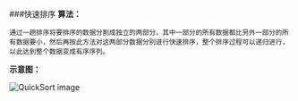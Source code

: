 ###快速排序
**算法：**

	通过一趟排序将要排序的数据分割成独立的两部分，其中一部分的所有数据都比另外一部分的所有数据要小，然后再按此方法对这两部分数据分别进行快速排序，整个排序过程可以递归进行，以此达到整个数据变成有序序列。
	
**示意图：**
	
![QuickSort image][1]






[1]:http://f.hiphotos.baidu.com/baike/s%3D220/sign=2785ee7e918fa0ec7bc7630f1696594a/b7003af33a87e950707fdf2110385343fbf2b416.jpg